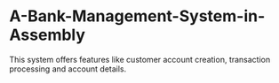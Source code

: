 # A-Bank-Management-System-in-Assembly
This system offers features like customer account creation, transaction processing and account details. 
